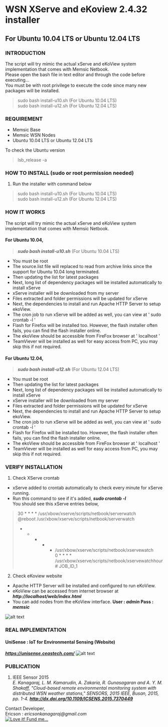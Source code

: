 # WSN XServe and eKoview 2.4.32 installer
## For Ubuntu 10.04 LTS or Ubuntu 12.04 LTS

### INTRODUCTION
The script will try mimic the actual xServe and eKoView system implementation that comes with Memsic Netbook.<br>
Please open the bash file in text editor and through the code before executing...<br>
You must be with root privilege to execute the code since many new packages will be installed.<br>
> sudo bash install-u10.sh (For Ubuntu 10.04 LTS)<br>
> sudo bash install-u12.sh (For Ubuntu 12.04 LTS)

### REQUIREMENT
- Memsic Base
- Memsic WSN Nodes
- Ubuntu 10.04 LTS or Ubuntu 12.04 LTS

To check the Ubuntu version
> lsb_release -a

### HOW TO INSTALL (sudo or root permission needed)
1. Run the installer with command below<br>
> sudo bash install-u10.sh (For Ubuntu 10.04 LTS)<br>
> sudo bash install-u12.sh (For Ubuntu 12.04 LTS)

### HOW IT WORKS
The script will try mimic the actual xServe and eKoView system implementation that comes with Memsic Netbook.<br>
#### For Ubuntu 10.04,
> **_sudo bash install-u10.sh_** (For Ubuntu 10.04 LTS)
- You must be root
- The source.list file will replaced to read from archive links since the support for Ubuntu 10.04 long terminated.
- Then updating the list for latest packages
- Next, long list of dependency packages will be installed automatically to install xServe
- xServe installer will be downloaded from my server
- Files extracted and folder permissions will be updated for xServe
- Next, the dependencies to install and run Apache HTTP Server to setup ekoView.
- The cron job to run xServe will be added as well, you can view at ' sudo crontab -l '
- Flash for Firefox will be installed too. However, the flash installer often fails, you can find the flash installer online.
- The ekoView should be accessible from FireFox browser at ' localhost '
- TeamViever will be installed as well for easy access from PC, you may skip this if not required.

#### For Ubuntu 12.04,
> **_sudo bash install-u12.sh_** (For Ubuntu 12.04 LTS)
- You must be root
- Then updating the list for latest packages
- Next, long list of dependency packages will be installed automatically to install xServe
- xServe installer will be downloaded from my server
- Files extracted and folder permissions will be updated for xServe
- Next, the dependencies to install and run Apache HTTP Server to setup ekoView.
- The cron job to run xServe will be added as well, you can view at ' sudo crontab -l '
- Flash for Firefox will be installed too. However, the flash installer often fails, you can find the flash installer online.
- The ekoView should be accessible from FireFox browser at ' localhost '
- TeamViever will be installed as well for easy access from PC, you may skip this if not required.

### VERIFY INSTALLATION
1. Check XServe crontab
 -  xServe added to crontab automatically to check every minute for xServe running.
 -  Run this command to see if it's added, **_sudo crontab -l_**<br>
You should see this xServe entries below,<br>
> 30 * * * * /usr/xbow/xserve/scripts/netbook/serverwatch<br>
> @reboot /usr/xbow/xserve/scripts/netbook/serverwatch<br>
> * * * * * /usr/xbow/xserve/scripts/netbook/xservewatch<br>
> 0 * * * * /usr/xbow/xserve/scripts/netbook/xservewatchhour # JOB_ID_1<br>
2. Check eKoview website
 -  Apache HTTP Server will be installed and configured to run eKoView.
 -  eKoView can be accessed from internet browser at **_http://localhost/web/index.html_**
 -  You can add nodes from the eKoView interface. **User : _admin_ Pass : _memsic_**
 
![alt text](https://unisense.ceastech.com/download/Interface.png "PC")

### REAL IMPLEMENTATION
#### UniSense : IoT for Environmental Sensing (Website)
**_https://unisense.ceastech.com/_**
![alt text](https://unisense.ceastech.com/download/FullMap.jpg "Web")

### PUBLICATION
1. IEEE Sensor 2015<br>
_E. Kanagaraj, L. M. Kamarudin, A. Zakaria, R. Gunasagaran and A. Y. M. Shakaff, "Cloud-based remote environmental monitoring system with distributed WSN weather stations," SENSORS, 2015 IEEE, Busan, 2015, pp. 1-4._
**_http://dx.doi.org/10.1109/ICSENS.2015.7370449_**

Contact Developer,<br>
Ericson : _ericsonkanagaraj@gmail.com_<br>
[![Love it! Fund me...](https://www.paypalobjects.com/en_US/i/btn/btn_donateCC_LG.gif)](https://www.paypal.com/cgi-bin/webscr?cmd=_s-xclick&hosted_button_id=ZNVHQC73TAY4E)
